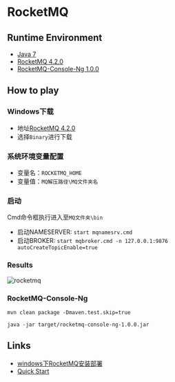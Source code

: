 # RocketMQ

## Runtime Environment
- [Java 7](http://www.oracle.com/technetwork/java/javase/downloads/jdk7-downloads-1880260.html)
- [RocketMQ 4.2.0](http://rocketmq.apache.org/release_notes/release-notes-4.2.0/)
- [RocketMQ-Console-Ng 1.0.0](https://github.com/apache/rocketmq-externals)

## How to play

### Windows下载
- 地址[RocketMQ 4.2.0](http://rocketmq.apache.org/release_notes/release-notes-4.2.0/)
- 选择`Binary`进行下载

### 系统环境变量配置
- 变量名：`ROCKETMQ_HOME`
- 变量值：`MQ解压路径\MQ文件夹名`

### 启动
Cmd命令框执行进入至`MQ文件夹\bin`
- 启动NAMESERVER: `start mqnamesrv.cmd`
- 启动BROKER: `start mqbroker.cmd -n 127.0.0.1:9876 autoCreateTopicEnable=true`

### Results
![rocketmq](http://www.wailian.work/images/2018/06/07/rocketmq-min.png)

### RocketMQ-Console-Ng
```
mvn clean package -Dmaven.test.skip=true

java -jar target/rocketmq-console-ng-1.0.0.jar
```

## Links
- [windows下RocketMQ安装部署](https://www.jianshu.com/p/4a275e779afa)
- [Quick Start](https://rocketmq.apache.org/docs/quick-start/)